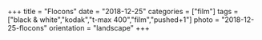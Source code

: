 +++
title = "Flocons"
date = "2018-12-25"
categories = ["film"]
tags = ["black & white","kodak","t-max 400","film","pushed+1"]
photo = "2018-12-25-flocons"
orientation = "landscape"
+++
